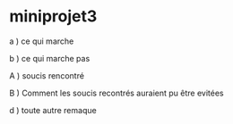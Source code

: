 # miniprojet3

a ) ce qui marche 

b ) ce qui marche pas 

A ) soucis rencontré

B ) Comment les soucis recontrés auraient pu être evitées 


d ) toute autre remaque 
